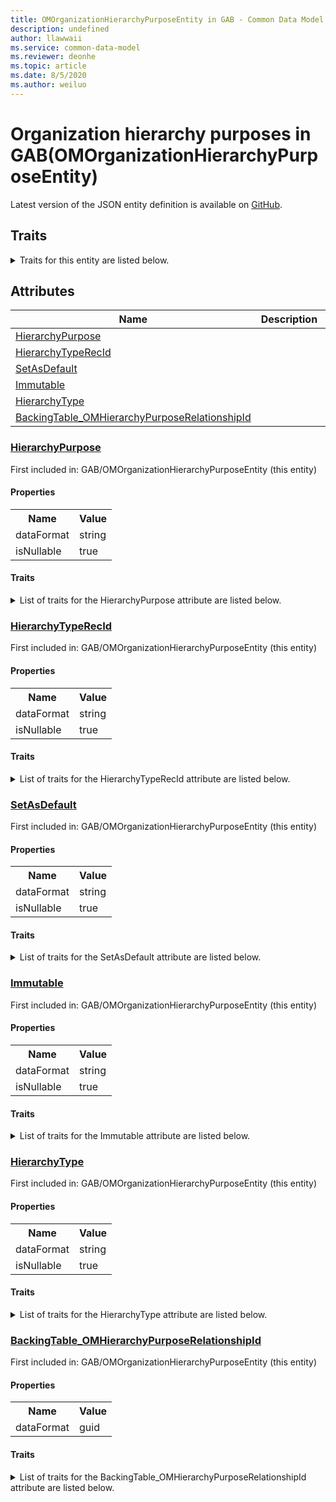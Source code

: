```yaml
---
title: OMOrganizationHierarchyPurposeEntity in GAB - Common Data Model | Microsoft Docs
description: undefined
author: llawwaii
ms.service: common-data-model
ms.reviewer: deonhe
ms.topic: article
ms.date: 8/5/2020
ms.author: weiluo
---
```


# Organization hierarchy purposes in GAB(OMOrganizationHierarchyPurposeEntity)

  
 Latest version of the JSON entity definition is available on <a href="https://github.com/Microsoft/CDM/tree/master/schemaDocuments/core/operationsCommon/Entities/Common/GAB/OMOrganizationHierarchyPurposeEntity.cdm.json" target="_blank">GitHub</a>.  

## Traits

<details>
<summary>Traits for this entity are listed below.  
</summary>

**is.CDM.entityVersion**  
  <table><tr><th>Parameter</th><th>Value</th><th>Data type</th><th>Explanation</th></tr><tr><td>versionNumber</td><td>"1.1"</td><td>string</td><td>semantic version number of the entity</td></tr></table>

**is.application.releaseVersion**  
  <table><tr><th>Parameter</th><th>Value</th><th>Data type</th><th>Explanation</th></tr><tr><td>releaseVersion</td><td>"10.0.13.0"</td><td>string</td><td>semantic version number of the application introducing this entity</td></tr></table>

**is.localized.displayedAs**  
  Holds the list of language specific display text for an object.  <table><tr><th>Parameter</th><th>Value</th><th>Data type</th><th>Explanation</th></tr><tr><td>localizedDisplayText</td><td><table><tr><th>languageTag</th><th>displayText</th></tr><tr><td>en</td><td>Organization hierarchy purposes</td></tr></table></td><td>entity</td><td>a reference to the constant entity holding the list of localized text</td></tr></table>

</details>

## Attributes

|Name|Description|First Included in Instance|
|---|---|---|
|[HierarchyPurpose](#HierarchyPurpose)||<a href="OMOrganizationHierarchyPurposeEntity.md" target="_blank">GAB/OMOrganizationHierarchyPurposeEntity</a>|
|[HierarchyTypeRecId](#HierarchyTypeRecId)||<a href="OMOrganizationHierarchyPurposeEntity.md" target="_blank">GAB/OMOrganizationHierarchyPurposeEntity</a>|
|[SetAsDefault](#SetAsDefault)||<a href="OMOrganizationHierarchyPurposeEntity.md" target="_blank">GAB/OMOrganizationHierarchyPurposeEntity</a>|
|[Immutable](#Immutable)||<a href="OMOrganizationHierarchyPurposeEntity.md" target="_blank">GAB/OMOrganizationHierarchyPurposeEntity</a>|
|[HierarchyType](#HierarchyType)||<a href="OMOrganizationHierarchyPurposeEntity.md" target="_blank">GAB/OMOrganizationHierarchyPurposeEntity</a>|
|[BackingTable_OMHierarchyPurposeRelationshipId](#BackingTable_OMHierarchyPurposeRelationshipId)||<a href="OMOrganizationHierarchyPurposeEntity.md" target="_blank">GAB/OMOrganizationHierarchyPurposeEntity</a>|

### <a href=#HierarchyPurpose name="HierarchyPurpose">HierarchyPurpose</a>

First included in: GAB/OMOrganizationHierarchyPurposeEntity (this entity)  

#### Properties

<table><tr><th>Name</th><th>Value</th></tr><tr><td>dataFormat</td><td>string</td></tr><tr><td>isNullable</td><td>true</td></tr></table>

#### Traits

<details>
<summary>List of traits for the HierarchyPurpose attribute are listed below.</summary>

**is.dataFormat.character**  
**is.dataFormat.big**  
**is.dataFormat.array**  
**is.nullable**  
The attribute value may be set to NULL.  

**is.dataFormat.character**  
**is.dataFormat.array**  
</details>

### <a href=#HierarchyTypeRecId name="HierarchyTypeRecId">HierarchyTypeRecId</a>

First included in: GAB/OMOrganizationHierarchyPurposeEntity (this entity)  

#### Properties

<table><tr><th>Name</th><th>Value</th></tr><tr><td>dataFormat</td><td>string</td></tr><tr><td>isNullable</td><td>true</td></tr></table>

#### Traits

<details>
<summary>List of traits for the HierarchyTypeRecId attribute are listed below.</summary>

**is.dataFormat.character**  
**is.dataFormat.big**  
**is.dataFormat.array**  
**is.nullable**  
The attribute value may be set to NULL.  

**is.dataFormat.character**  
**is.dataFormat.array**  
</details>

### <a href=#SetAsDefault name="SetAsDefault">SetAsDefault</a>

First included in: GAB/OMOrganizationHierarchyPurposeEntity (this entity)  

#### Properties

<table><tr><th>Name</th><th>Value</th></tr><tr><td>dataFormat</td><td>string</td></tr><tr><td>isNullable</td><td>true</td></tr></table>

#### Traits

<details>
<summary>List of traits for the SetAsDefault attribute are listed below.</summary>

**is.dataFormat.character**  
**is.dataFormat.big**  
**is.dataFormat.array**  
**is.nullable**  
The attribute value may be set to NULL.  

**is.dataFormat.character**  
**is.dataFormat.array**  
</details>

### <a href=#Immutable name="Immutable">Immutable</a>

First included in: GAB/OMOrganizationHierarchyPurposeEntity (this entity)  

#### Properties

<table><tr><th>Name</th><th>Value</th></tr><tr><td>dataFormat</td><td>string</td></tr><tr><td>isNullable</td><td>true</td></tr></table>

#### Traits

<details>
<summary>List of traits for the Immutable attribute are listed below.</summary>

**is.dataFormat.character**  
**is.dataFormat.big**  
**is.dataFormat.array**  
**is.nullable**  
The attribute value may be set to NULL.  

**is.dataFormat.character**  
**is.dataFormat.array**  
</details>

### <a href=#HierarchyType name="HierarchyType">HierarchyType</a>

First included in: GAB/OMOrganizationHierarchyPurposeEntity (this entity)  

#### Properties

<table><tr><th>Name</th><th>Value</th></tr><tr><td>dataFormat</td><td>string</td></tr><tr><td>isNullable</td><td>true</td></tr></table>

#### Traits

<details>
<summary>List of traits for the HierarchyType attribute are listed below.</summary>

**is.dataFormat.character**  
**is.dataFormat.big**  
**is.dataFormat.array**  
**is.nullable**  
The attribute value may be set to NULL.  

**is.dataFormat.character**  
**is.dataFormat.array**  
</details>

### <a href=#BackingTable_OMHierarchyPurposeRelationshipId name="BackingTable_OMHierarchyPurposeRelationshipId">BackingTable_OMHierarchyPurposeRelationshipId</a>

First included in: GAB/OMOrganizationHierarchyPurposeEntity (this entity)  

#### Properties

<table><tr><th>Name</th><th>Value</th></tr><tr><td>dataFormat</td><td>guid</td></tr></table>

#### Traits

<details>
<summary>List of traits for the BackingTable_OMHierarchyPurposeRelationshipId attribute are listed below.</summary>

**is.dataFormat.character**  
**is.dataFormat.big**  
**is.dataFormat.array**  
**is.dataFormat.guid**  
**means.identity.entityId**  
**is.linkedEntity.identifier**  
Marks the attribute(s) that hold foreign key references to a linked (used as an attribute) entity. This attribute is added to the resolved entity to enumerate the referenced entities.  <table><tr><th>Parameter</th><th>Value</th><th>Data type</th><th>Explanation</th></tr><tr><td>entityReferences</td><td><table><tr><th>entityReference</th><th>attributeReference</th></tr><tr><td><a href="../../../Tables/Common/GAB/Main/OMHierarchyPurpose.md" target="_blank">/core/operationsCommon/Tables/Common/GAB/Main/OMHierarchyPurpose.cdm.json/OMHierarchyPurpose</a></td><td><a href="../../../Tables/Common/GAB/Main/OMHierarchyPurpose.md#RecId" target="_blank">RecId</a></td></tr></table></td><td>entity</td><td>a reference to the constant entity holding the list of entity references</td></tr></table>

**is.dataFormat.guid**  
**is.dataFormat.character**  
**is.dataFormat.array**  
</details>

